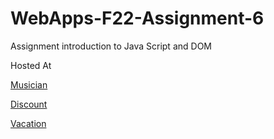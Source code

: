 # WebApps-F22-Assignment-6
Assignment introduction to Java Script and DOM

Hosted At

[Musician](https://44-563-web-apps-f22.github.io/44563-webapps-assignment-6-Harika-Reddy-Kondam/musician.html)

[Discount](https://44-563-web-apps-f22.github.io/44563-webapps-assignment-6-Harika-Reddy-Kondam/discount.html)

[Vacation](https://44-563-web-apps-f22.github.io/44563-webapps-assignment-6-Harika-Reddy-Kondam/vacation.html)